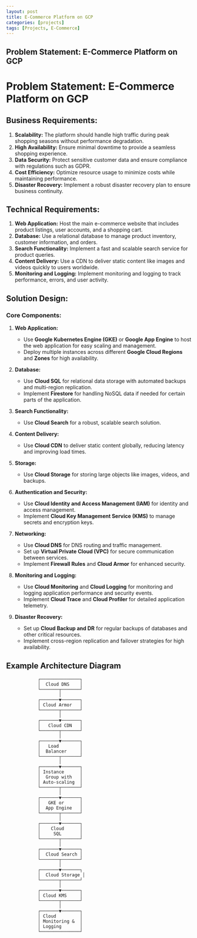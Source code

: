 ```yaml
---
layout: post
title: E-Commerce Platform on GCP
categories: [projects]
tags: [Projects, E-Commerce]
---
```

## Problem Statement: E-Commerce Platform on GCP

# Problem Statement: E-Commerce Platform on GCP

## Business Requirements:
1. **Scalability:** The platform should handle high traffic during peak shopping seasons without performance degradation.
2. **High Availability:** Ensure minimal downtime to provide a seamless shopping experience.
3. **Data Security:** Protect sensitive customer data and ensure compliance with regulations such as GDPR.
4. **Cost Efficiency:** Optimize resource usage to minimize costs while maintaining performance.
5. **Disaster Recovery:** Implement a robust disaster recovery plan to ensure business continuity.

## Technical Requirements:
1. **Web Application:** Host the main e-commerce website that includes product listings, user accounts, and a shopping cart.
2. **Database:** Use a relational database to manage product inventory, customer information, and orders.
3. **Search Functionality:** Implement a fast and scalable search service for product queries.
4. **Content Delivery:** Use a CDN to deliver static content like images and videos quickly to users worldwide.
5. **Monitoring and Logging:** Implement monitoring and logging to track performance, errors, and user activity.

## Solution Design:

### Core Components:

1. **Web Application:**
   - Use **Google Kubernetes Engine (GKE)** or **Google App Engine** to host the web application for easy scaling and management.
   - Deploy multiple instances across different **Google Cloud Regions** and **Zones** for high availability.

2. **Database:**
   - Use **Cloud SQL** for relational data storage with automated backups and multi-region replication.
   - Implement **Firestore** for handling NoSQL data if needed for certain parts of the application.

3. **Search Functionality:**
   - Use **Cloud Search** for a robust, scalable search solution.

4. **Content Delivery:**
   - Use **Cloud CDN** to deliver static content globally, reducing latency and improving load times.

5. **Storage:**
   - Use **Cloud Storage** for storing large objects like images, videos, and backups.

6. **Authentication and Security:**
   - Use **Cloud Identity and Access Management (IAM)** for identity and access management.
   - Implement **Cloud Key Management Service (KMS)** to manage secrets and encryption keys.

7. **Networking:**
   - Use **Cloud DNS** for DNS routing and traffic management.
   - Set up **Virtual Private Cloud (VPC)** for secure communication between services.
   - Implement **Firewall Rules** and **Cloud Armor** for enhanced security.

8. **Monitoring and Logging:**
   - Use **Cloud Monitoring** and **Cloud Logging** for monitoring and logging application performance and security events.
   - Implement **Cloud Trace** and **Cloud Profiler** for detailed application telemetry.

9. **Disaster Recovery:**
   - Set up **Cloud Backup and DR** for regular backups of databases and other critical resources.
   - Implement cross-region replication and failover strategies for high availability.

## Example Architecture Diagram

```plaintext
            ┌───────────────┐
            │  Cloud DNS    │
            └───────┬───────┘
                    │
            ┌───────▼───────┐
            │ Cloud Armor   │
            └───────┬───────┘
                    │
            ┌───────▼───────┐
            │   Cloud CDN   │
            └───────┬───────┘
                    │
            ┌───────▼───────┐
            │   Load        │
            │  Balancer     │
            └───────┬───────┘
                    │
            ┌───────▼───────┐
            │ Instance      │
            │  Group with   │
            │ Auto-scaling  │
            └───────┬───────┘
                    │
            ┌───────▼───────┐
            │   GKE or      │
            │  App Engine   │
            └───────┬───────┘
                    │
            ┌───────▼───────┐
            │    Cloud      │
            │     SQL       │
            └───────┬───────┘
                    │
            ┌───────▼───────┐
            │  Cloud Search │
            └───────┬───────┘
                    │
            ┌───────▼───────┐
            │  Cloud Storage │
            └───────┬───────┘
                    │
            ┌───────▼───────┐
            │ Cloud KMS     │
            └───────┬───────┘
                    │
            ┌───────▼───────┐
            │ Cloud         │
            │ Monitoring &  │
            │ Logging       │
            └───────────────┘
```